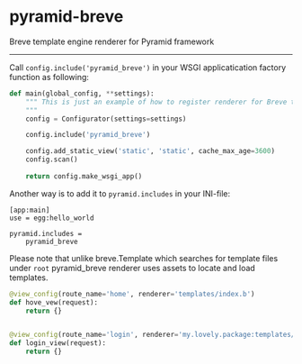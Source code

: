 pyramid-breve
=============

Breve template engine renderer for Pyramid framework



-----

Call `config.include('pyramid_breve')` in your WSGI applicatication factory function as following:

```python
def main(global_config, **settings):
    """ This is just an example of how to register renderer for Breve templates.
    """
    config = Configurator(settings=settings)

    config.include('pyramid_breve')

    config.add_static_view('static', 'static', cache_max_age=3600)
    config.scan()
    
    return config.make_wsgi_app()
```

Another way is to add it to `pyramid.includes` in your INI-file:

```
[app:main]
use = egg:hello_world

pyramid.includes =
	pyramid_breve
```


Please note that unlike breve.Template which searches for template files under `root` pyramid_breve renderer uses assets to locate
and load templates.

```python
@view_config(route_name='home', renderer='templates/index.b')
def hove_vew(request):
    return {}


@view_config(route_name='login', renderer='my.lovely.package:templates/login.b')
def login_view(request):
    return {}
```
